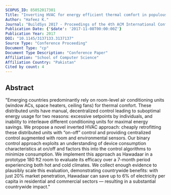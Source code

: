 ```yaml
---
SCOPUS_ID: 85052017301
Title: "Inverting HVAC for energy efficient thermal comfort in populous emerging countries"
Author: "Hafeez K."
Journal: "BuildSys 2017 - Proceedings of the 4th ACM International Conference on Systems for Energy-Efficient Built Environments"
Publication Date: {'$date': '2017-11-08T00:00:00Z'}
Publication Year: 2017
DOI: "10.1145/3137133.3137137"
Source Type: "Conference Proceeding"
Document Type: "cp"
Document Type Description: "Conference Paper"
Affiliation: "School of Computer Science"
Affiliation Country: "Pakistan"
Cited by count: 4
---
```


## Abstract
"Emerging countries predominantly rely on room-level air conditioning units (window ACs, space heaters, ceiling fans) for thermal comfort. These distributed units have manual, decentralized control leading to suboptimal energy usage for two reasons: excessive setpoints by individuals, and inability to interleave different conditioning units for maximal energy savings. We propose a novel inverted HVAC approach: cheaply retrofitting these distributed units with “on-off” control and providing centralized control augmented with room and environmental sensors. Our binary control approach exploits an understanding of device consumption characteristics at on/off and factors this into the control algorithms to minimize consumption. We implement this approach as Hawadaar in a prototype 180 ft2 room to evaluate its efficacy over a 7-month period experiencing both hot and cold climates. We collect enough evidence to plausibly scale this evaluation, demonstrating countrywide benefits: with just 20% market penetration, Hawadaar can save up to 6% of electricity per capita in residential and commercial sectors — resulting in a substantial countrywide impact."
